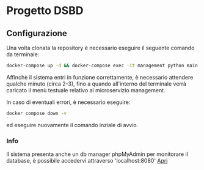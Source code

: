 # Progetto DSBD

## Configurazione
Una volta clonata la repository è necessario eseguire il seguente comando da terminale:

```bash
docker-compose up -d && docker-compose exec -it management python main.py
```

Affinchè il sistema entri in funzione correttamente, è necessario attendere qualche minuto (circa 2-3), fino a quando all'interno del terminale verrà caricato il menù testuale relativo al microservizio management.

In caso di eventuali errori, è necessario eseguire:

```bash
docker compose down -v
```
ed eseguire nuovamente il comando inziale di avvio.

### Info
Il sistema presenta anche un db manager phpMyAdmin per monitorare il database, è possibile accedervi attraverso 'localhost:8080' <a href="http://localhost:8080" target="_blank">Apri</a>
